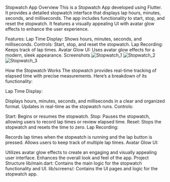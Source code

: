 Stopwatch App
Overview
This is a Stopwatch App developed using Flutter. It provides a detailed stopwatch interface that displays lap hours, minutes, seconds, and milliseconds. The app includes functionality to start, stop, and reset the stopwatch. It features a visually appealing UI with avatar glow effects to enhance the user experience.

Features:
Lap Time Display: Shows hours, minutes, seconds, and milliseconds.
Controls: Start, stop, and reset the stopwatch.
Lap Recording: Keeps track of lap times.
Avatar Glow UI: Uses avatar glow effects for a modern, sleek appearance.
Screenshots
![Stopwatch_1](https://github.com/user-attachments/assets/c3d22ba8-7edf-431d-87a9-3d9f44fde10b)
![Stopwatch_2](https://github.com/user-attachments/assets/d471afc9-f4b3-4373-8dfd-edb30018840c)
![Stopwatch_3](https://github.com/user-attachments/assets/16532f18-7f70-478f-8412-fa977fefb5da)


How the Stopwatch Works
The stopwatch provides real-time tracking of elapsed time with precise measurements. Here’s a breakdown of its functionality:

Lap Time Display:

Displays hours, minutes, seconds, and milliseconds in a clear and organized format.
Updates in real-time as the stopwatch runs.
Controls:

Start: Begins or resumes the stopwatch.
Stop: Pauses the stopwatch, allowing users to record lap times or review elapsed time.
Reset: Stops the stopwatch and resets the time to zero.
Lap Recording:

Records lap times when the stopwatch is running and the lap button is pressed.
Allows users to keep track of multiple lap times.
Avatar Glow UI:

Utilizes avatar glow effects to create an engaging and visually appealing user interface.
Enhances the overall look and feel of the app.
Project Structure
lib/main.dart: Contains the main logic for the stopwatch functionality and UI.
lib/screens/: Contains the UI pages and logic for the stopwatch app.
